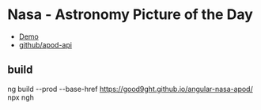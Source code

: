 # Nasa - Astronomy Picture of the Day

* [Demo](https://good9ght.github.io/angular-nasa-apod/)
* [github/apod-api](https://github.com/nasa/apod-api)


## build
ng build --prod --base-href https://good9ght.github.io/angular-nasa-apod/
npx ngh

